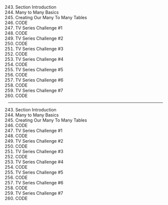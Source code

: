 243. Section Introduction
244. Many to Many Basics
245. Creating Our Many To Many Tables
246. CODE
247. TV Series Challenge #1
248. CODE
249. TV Series Challenge #2
250. CODE
251. TV Series Challenge #3
252. CODE
253. TV Series Challenge #4
254. CODE
255. TV Series Challenge #5
256. CODE
257. TV Series Challenge #6
258. CODE
259. TV Series Challenge #7
260. CODE

---

243. Section Introduction
244. Many to Many Basics
245. Creating Our Many To Many Tables
246. CODE
247. TV Series Challenge #1
248. CODE
249. TV Series Challenge #2
250. CODE
251. TV Series Challenge #3
252. CODE
253. TV Series Challenge #4
254. CODE
255. TV Series Challenge #5
256. CODE
257. TV Series Challenge #6
258. CODE
259. TV Series Challenge #7
260. CODE
